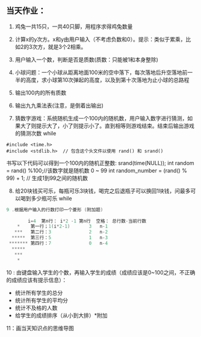 ## 当天作业：

1. 鸡兔一共15只，一共40只脚，用程序求得鸡兔数量



2. 计算x的y次方。x和y由用户输入（不考虑负数和0）。提示：类似于累乘，比如2的3次方，就是3个2相乘。 

   
   
3. 用户输入一个数，判断是否是质数(质数：只能被1和本身整除)

   

4. 小球问题：一个小球从距离地面100米的空中落下，每次落地后升空落地前一半的高度，求小球第10次弹起的高度，以及到第十次落地为止小球的总路程

   

5. 输出100内的所有质数 



6. 输出九九乘法表(注意，是倒着出输出)



7. 猜数字游戏：系统随机生成一个100内的随机数，用户输入数字进行猜测，如果大了则提示大了，小了则提示小了。直到相等则游戏结束。结束后输出游戏的猜测次数  while


```
#include <time.h>
#include <stdlib.h>  // 包含这个头文件以使用 rand() 和 srand()
```

   书写以下代码可以得到一个100内的随机正整数:
   srand(time(NULL));
   int random  = rand() %100;//该数字就是随机数 0 ~ 99
   int random_number = (rand() % 99) + 1; // 生成1到99之间的随机数



8. 给20块钱买可乐，每瓶可乐3块钱，喝完之后退瓶子可以换回1块钱，问最多可以喝到多少瓶可乐 while

   



``` c
9 .根据用户输入的行数打印一个菱形 (附加题) 
    
    	i=4  第n行： i*2 -1 第n行  空格： 总行数-当前行数
    *    第一行；1(i*2-1)       3   n-1
   ***   第二行：3      		2   n-2
  *****  第三行：5      		1   n-3
 ******* 第四行：7      		0   n-4
  *****
   ***
    *
```



10 : 由键盘输入学生的个数，再输入学生的成绩（成绩应该是0~100之间，不正确的成绩应该有提示信息）：

- 统计所有学生的总分
- 统计所有学生的平均分
- 统计不及格的人数
- 给学生的成绩排序（从小到大排）*附加



11：画当天知识点的思维导图



